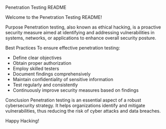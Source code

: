 Penetration Testing README

Welcome to the Penetration Testing README!

Purpose
Penetration testing, also known as ethical hacking, is a proactive security measure aimed at identifying and addressing vulnerabilities in systems, networks, or applications to enhance overall security posture.


Best Practices
To ensure effective penetration testing:
- Define clear objectives
- Obtain proper authorization
- Employ skilled testers
- Document findings comprehensively
- Maintain confidentiality of sensitive information
- Test regularly and consistently
- Continuously improve security measures based on findings



Conclusion
Penetration testing is an essential aspect of a robust cybersecurity strategy. It helps organizations identify and mitigate vulnerabilities, thus reducing the risk of cyber attacks and data breaches.

Happy Hacking!
